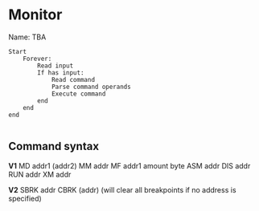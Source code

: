# Monitor

Name: TBA

```
Start
    Forever:
        Read input
        If has input:
            Read command
            Parse command operands
            Execute command
        end
    end
end
            
```
## Command syntax
**V1**
MD addr1 (addr2)
MM addr
MF addr1 amount byte
ASM addr
DIS addr
RUN addr
XM addr

**V2**
SBRK addr
CBRK (addr) (will clear all breakpoints if no address is specified)